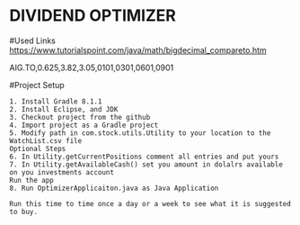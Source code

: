 # DIVIDEND OPTIMIZER




#Used Links
https://www.tutorialspoint.com/java/math/bigdecimal_compareto.htm

AIG.TO,0.625,3.82,3.05,0101,0301,0601,0901


#Project Setup 
```
1. Install Gradle 8.1.1
2. Install Eclipse, and JDK
3. Checkout project from the github
4. Import project as a Gradle project
5. Modify path in com.stock.utils.Utility to your location to the WatchList.csv file
Optional Steps
6. In Utility.getCurrentPositions comment all entries and put yours 
7. In Utility.getAvailableCash() set you amount in dolalrs available on you investments account
Run the app 
8. Run OptimizerApplicaiton.java as Java Application

Run this time to time once a day or a week to see what it is suggested to buy.
```